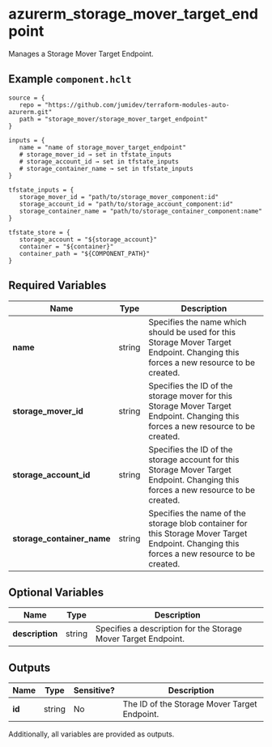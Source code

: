 # azurerm_storage_mover_target_endpoint

Manages a Storage Mover Target Endpoint.

## Example `component.hclt`

```hcl
source = {
   repo = "https://github.com/jumidev/terraform-modules-auto-azurerm.git" 
   path = "storage_mover/storage_mover_target_endpoint" 
}

inputs = {
   name = "name of storage_mover_target_endpoint" 
   # storage_mover_id → set in tfstate_inputs
   # storage_account_id → set in tfstate_inputs
   # storage_container_name → set in tfstate_inputs
}

tfstate_inputs = {
   storage_mover_id = "path/to/storage_mover_component:id" 
   storage_account_id = "path/to/storage_account_component:id" 
   storage_container_name = "path/to/storage_container_component:name" 
}

tfstate_store = {
   storage_account = "${storage_account}" 
   container = "${container}" 
   container_path = "${COMPONENT_PATH}" 
}

```

## Required Variables

| Name | Type |  Description |
| ---- | --------- |  ----------- |
| **name** | string |  Specifies the name which should be used for this Storage Mover Target Endpoint. Changing this forces a new resource to be created. | 
| **storage_mover_id** | string |  Specifies the ID of the storage mover for this Storage Mover Target Endpoint. Changing this forces a new resource to be created. | 
| **storage_account_id** | string |  Specifies the ID of the storage account for this Storage Mover Target Endpoint. Changing this forces a new resource to be created. | 
| **storage_container_name** | string |  Specifies the name of the storage blob container for this Storage Mover Target Endpoint. Changing this forces a new resource to be created. | 

## Optional Variables

| Name | Type |  Description |
| ---- | --------- |  ----------- |
| **description** | string |  Specifies a description for the Storage Mover Target Endpoint. | 



## Outputs

| Name | Type | Sensitive? | Description |
| ---- | ---- | --------- | --------- |
| **id** | string | No  | The ID of the Storage Mover Target Endpoint. | 

Additionally, all variables are provided as outputs.
